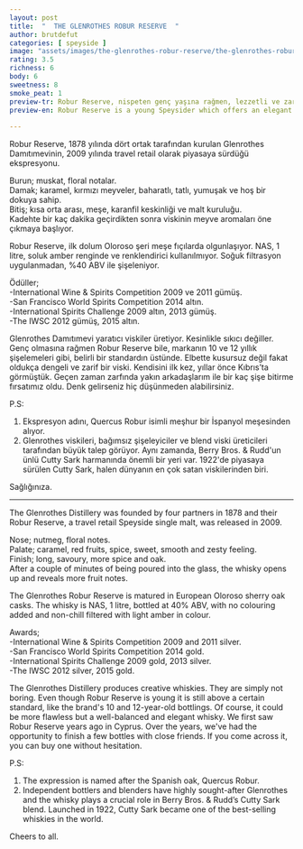 ```yaml
---
layout: post
title:  "  THE GLENROTHES ROBUR RESERVE  "
author: brutdefut
categories: [ speyside ]
image: "assets/images/the-glenrothes-robur-reserve/the-glenrothes-robur-reserve.JPG"
rating: 3.5
richness: 6
body: 6
sweetness: 8
smoke_peat: 1
preview-tr: Robur Reserve, nispeten genç yaşına rağmen, lezzetli ve zarif bir profile sahip.                          
preview-en: Robur Reserve is a young Speysider which offers an elegant and zesty feeling.  
                 
---
```


Robur Reserve, 1878 yılında dört ortak tarafından kurulan Glenrothes Damıtımevinin, 2009 yılında travel retail olarak piyasaya sürdüğü ekspresyonu.  

Burun; muskat, floral notalar.   
Damak; karamel, kırmızı meyveler, baharatlı, tatlı, yumuşak ve hoş bir dokuya sahip.  
Bitiş; kısa orta arası, meşe, karanfil keskinliği ve malt kuruluğu.    
Kadehte bir kaç dakika geçirdikten sonra viskinin meyve aromaları öne çıkmaya başlıyor.    

Robur Reserve, ilk dolum Oloroso şeri meşe fıçılarda olgunlaşıyor. NAS, 1 litre, soluk amber renginde ve renklendirici kullanılmıyor. Soğuk filtrasyon uygulanmadan, %40 ABV ile şişeleniyor. 

Ödüller;  
-International Wine & Spirits Competition 2009 ve 2011 gümüş.  
-San Francisco World Spirits Competition 2014 altın.   
-International Spirits Challenge 2009 altın, 2013 gümüş.       
-The IWSC 2012 gümüş, 2015 altın.       

Glenrothes Damıtımevi yaratıcı viskiler üretiyor. Kesinlikle sıkıcı değiller. Genç olmasına rağmen Robur Reserve bile, markanın 10 ve 12 yıllık şişelemeleri gibi, belirli bir standardın üstünde. Elbette kusursuz değil fakat oldukça dengeli ve zarif bir viski. 
Kendisini ilk kez, yıllar önce Kıbrıs’ta görmüştük. Geçen zaman zarfında yakın arkadaşlarım ile bir kaç şişe bitirme fırsatımız oldu. Denk gelirseniz hiç düşünmeden alabilirsiniz. 

P.S:   
1. Ekspresyon adını, Quercus Robur isimli meşhur bir İspanyol meşesinden alıyor. 
2. Glenrothes viskileri, bağımsız şişeleyiciler ve blend viski üreticileri tarafından büyük talep görüyor. Aynı zamanda, Berry Bros. & Rudd'un ünlü Cutty Sark harmanında önemli bir yeri var. 1922'de piyasaya sürülen Cutty Sark, halen dünyanın en çok satan viskilerinden biri.  

Sağlığınıza.  

   
-----------------------------------------------

<p id="english"></p>

The Glenrothes Distillery was founded by four partners in 1878 and their Robur Reserve, a travel retail Speyside single malt, was released in 2009.    

Nose; nutmeg, floral notes.   
Palate; caramel, red fruits, spice, sweet, smooth and zesty feeling.     
Finish; long, savoury, more spice and oak.     
After a couple of minutes of being poured into the glass, the whisky opens up and reveals more fruit notes.  

The Glenrothes Robur Reserve is matured in European Oloroso sherry oak casks. The whisky is NAS, 1 litre, bottled at 40% ABV, with no colouring added and non-chill filtered with light amber in colour.   

Awards;  
-International Wine & Spirits Competition 2009 and 2011 silver.  
-San Francisco World Spirits Competition 2014 gold.   
-International Spirits Challenge 2009 gold, 2013 silver.       
-The IWSC 2012 silver, 2015 gold.   

The Glenrothes Distillery produces creative whiskies. They are simply not boring. Even though Robur Reserve is young it is still above a certain standard, like the brand's 10 and 12-year-old bottlings. Of course, it could be more flawless but a well-balanced and elegant whisky. 
We first saw Robur Reserve years ago in Cyprus. Over the years, we've had the opportunity to finish a few bottles with close friends. If you come across it, you can buy one without hesitation.   

P.S:  
1. The expression is named after the Spanish oak, Quercus Robur. 
2. Independent bottlers and blenders have highly sought-after Glenrothes and the whisky plays a crucial role in Berry Bros. & Rudd’s Cutty Sark blend. Launched in 1922, Cutty Sark became one of the best-selling whiskies in the world. 

Cheers to all.  
 
  
